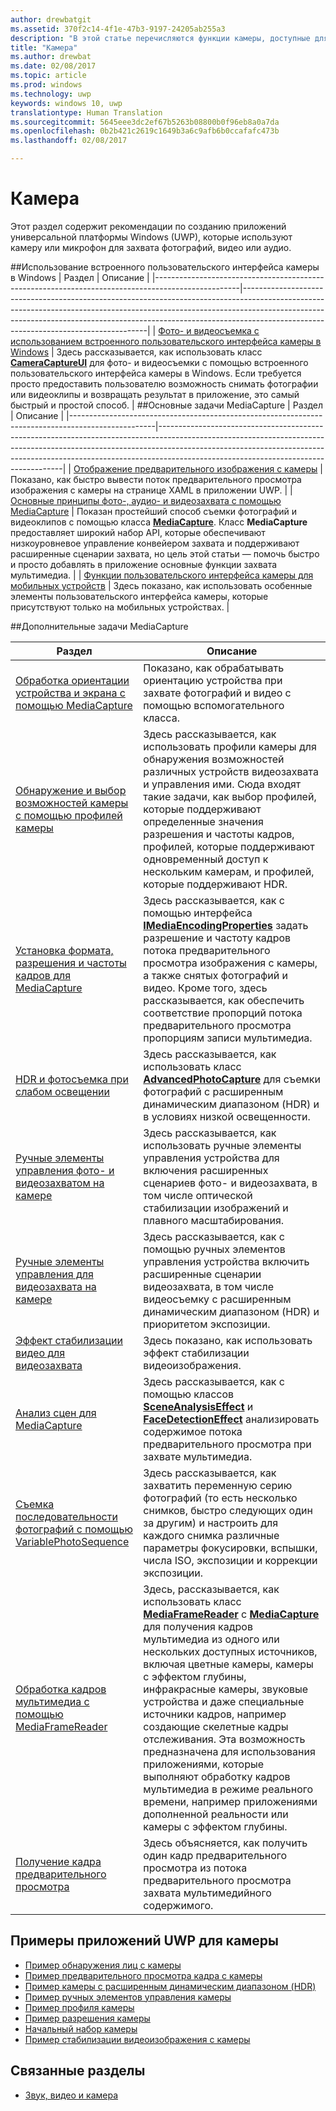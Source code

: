 ```yaml
---
author: drewbatgit
ms.assetid: 370f2c14-4f1e-47b3-9197-24205ab255a3
description: "В этой статье перечисляются функции камеры, доступные для приложений UWP, и приводятся ссылки на статьи с инструкциями по их использованию."
title: "Камера"
ms.author: drewbat
ms.date: 02/08/2017
ms.topic: article
ms.prod: windows
ms.technology: uwp
keywords: windows 10, uwp
translationtype: Human Translation
ms.sourcegitcommit: 5645eee3dc2ef67b5263b08800b0f96eb8a0a7da
ms.openlocfilehash: 0b2b421c2619c1649b3a6c9afb6b0ccafafc473b
ms.lasthandoff: 02/08/2017

---
```


# <a name="camera"></a>Камера

Этот раздел содержит рекомендации по созданию приложений универсальной платформы Windows (UWP), которые используют камеру или микрофон для захвата фотографий, видео или аудио.

##<a name="use-the-windows-built-in-camera-ui"></a>Использование встроенного пользовательского интерфейса камеры в Windows
| Раздел                                                                                             | Описание                                                                                                                                                                                                                                                                                    |
|---------------------------------------------------------------------------------------------------|------------------------------------------------------------------------------------------------------------------------------------------------------------------------------------------------------------------------------------------------------------------------------------------------|
| [Фото- и видеосъемка с использованием встроенного пользовательского интерфейса камеры в Windows](capture-photos-and-video-with-cameracaptureui.md) | Здесь рассказывается, как использовать класс [**CameraCaptureUI**](https://msdn.microsoft.com/library/windows/apps/Windows.Media.Capture.CameraCaptureUI) для фото- и видеосъемки с помощью встроенного пользовательского интерфейса камеры в Windows. Если требуется просто предоставить пользователю возможность снимать фотографии или видеоклипы и возвращать результат в приложение, это самый быстрый и простой способ.  |
##<a name="basic-mediacapture-tasks"></a>Основные задачи MediaCapture
| Раздел                                                                                             | Описание                                                                                                                                                                                                                                                                                    |
|---------------------------------------------------------------------------------------------------|------------------------------------------------------------------------------------------------------------------------------------------------------------------------------------------------------------------------------------------------------------------------------------------------|
| [Отображение предварительного изображения с камеры](simple-camera-preview-access.md) | Показано, как быстро вывести поток предварительного просмотра изображения с камеры на странице XAML в приложении UWP. |
| [Основные принципы фото-, аудио- и видеозахвата с помощью MediaCapture](basic-photo-video-and-audio-capture-with-MediaCapture.md) | Показан простейший способ съемки фотографий и видеоклипов с помощью класса [**MediaCapture**](https://msdn.microsoft.com/library/windows/apps/Windows.Media.Capture.MediaCapture). Класс **MediaCapture** предоставляет широкий набор API, которые обеспечивают низкоуровневое управление конвейером захвата и поддерживают расширенные сценарии захвата, но цель этой статьи — помочь быстро и просто добавлять в приложение основные функции захвата мультимедиа. |
| [Функции пользовательского интерфейса камеры для мобильных устройств](camera-ui-features-for-mobile-devices.md) | Здесь показано, как использовать особенные элементы пользовательского интерфейса камеры, которые присутствуют только на мобильных устройствах.  |
                                                                                                               
##<a name="advanced-mediacapture-tasks"></a>Дополнительные задачи MediaCapture   
                                                                                                               
| Раздел                                                                                             | Описание                                                                                                                                                                                                                                                                                    |
|---------------------------------------------------------------------------------------------------|------------------------------------------------------------------------------------------------------------------------------------------------------------------------------------------------------------------------------------------------------------------------------------------------|
| [Обработка ориентации устройства и экрана с помощью MediaCapture](handle-device-orientation-with-mediacapture.md) | Показано, как обрабатывать ориентацию устройства при захвате фотографий и видео с помощью вспомогательного класса. | 
| [Обнаружение и выбор возможностей камеры с помощью профилей камеры](camera-profiles.md) | Здесь рассказывается, как использовать профили камеры для обнаружения возможностей различных устройств видеозахвата и управления ими. Сюда входят такие задачи, как выбор профилей, которые поддерживают определенные значения разрешения и частоты кадров, профилей, которые поддерживают одновременный доступ к нескольким камерам, и профилей, которые поддерживают HDR. |
| [Установка формата, разрешения и частоты кадров для MediaCapture](set-media-encoding-properties.md) | Здесь рассказывается, как с помощью интерфейса [**IMediaEncodingProperties**](https://msdn.microsoft.com/library/windows/apps/hh701011) задать разрешение и частоту кадров потока предварительного просмотра изображения с камеры, а также снятых фотографий и видео. Кроме того, здесь рассказывается, как обеспечить соответствие пропорций потока предварительного просмотра пропорциям записи мультимедиа. |
| [HDR и фотосъемка при слабом освещении](high-dynamic-range-hdr-photo-capture.md) | Здесь рассказывается, как использовать класс [**AdvancedPhotoCapture**](https://msdn.microsoft.com/library/windows/apps/Windows.Media.Capture.AdvancedPhotoCapture) для съемки фотографий с расширенным динамическим диапазоном (HDR) и в условиях низкой освещенности. |
| [Ручные элементы управления фото- и видеозахватом на камере](capture-device-controls-for-photo-and-video-capture.md) | Здесь рассказывается, как использовать ручные элементы управления устройства для включения расширенных сценариев фото- и видеозахвата, в том числе оптической стабилизации изображений и плавного масштабирования. |
| [Ручные элементы управления для видеозахвата на камере](capture-device-controls-for-video-capture.md) | Здесь рассказывается, как с помощью ручных элементов управления устройства включить расширенные сценарии видеозахвата, в том числе видеосъемку с расширенным динамическим диапазоном (HDR) и приоритетом экспозиции.  |
| [Эффект стабилизации видео для видеозахвата](effects-for-video-capture.md) | Здесь показано, как использовать эффект стабилизации видеоизображения.  |
| [Анализ сцен для MediaCapture](scene-analysis-for-media-capture.md) | Здесь рассказывается, как с помощью классов [**SceneAnalysisEffect**](https://msdn.microsoft.com/library/windows/apps/Windows.Media.Core.SceneAnalysisEffect) и [**FaceDetectionEffect**](https://msdn.microsoft.com/library/windows/apps/Windows.Media.Core.FaceDetectionEffect) анализировать содержимое потока предварительного просмотра при захвате мультимедиа.  |
| [Съемка последовательности фотографий с помощью VariablePhotoSequence](variable-photo-sequence.md) | Здесь рассказывается, как захватить переменную серию фотографий (то есть несколько снимков, быстро следующих один за другим) и настроить для каждого снимка различные параметры фокусировки, вспышки, числа ISO, экспозиции и коррекции экспозиции.  |
| [Обработка кадров мультимедиа с помощью MediaFrameReader](process-media-frames-with-mediaframereader.md) | Здесь, рассказывается, как использовать класс [**MediaFrameReader**](https://msdn.microsoft.com/library/windows/apps/Windows.Media.Capture.Frames.MediaFrameReader) с [**MediaCapture**](https://msdn.microsoft.com/library/windows/apps/Windows.Media.Capture.MediaCapture) для получения кадров мультимедиа из одного или нескольких доступных источников, включая цветные камеры, камеры с эффектом глубины, инфракрасные камеры, звуковые устройства и даже специальные источники кадров, например создающие скелетные кадры отслеживания. Эта возможность предназначена для использования приложениями, которые выполняют обработку кадров мультимедиа в режиме реального времени, например приложениями дополненной реальности или камеры с эффектом глубины.  |
| [Получение кадра предварительного просмотра](get-a-preview-frame.md) | Здесь объясняется, как получить один кадр предварительного просмотра из потока предварительного просмотра захвата мультимедийного содержимого.  |                                                                                                   


## <a name="uwp-app-samples-for-camera"></a>Примеры приложений UWP для камеры

* [Пример обнаружения лиц с камеры](http://go.microsoft.com/fwlink/p/?LinkID=619486&clcid=0x409)
* [Пример предварительного просмотра кадра с камеры](http://go.microsoft.com/fwlink/p/?LinkID=620516&clcid=0x409)
* [Пример камеры с расширенным динамическим диапазоном (HDR)](http://go.microsoft.com/fwlink/p/?LinkID=620517&clcid=0x409)
* [Пример ручных элементов управления камеры](http://go.microsoft.com/fwlink/p/?LinkID=627611&clcid=0x409)
* [Пример профиля камеры](http://go.microsoft.com/fwlink/p/?LinkID=620518&clcid=0x409)
* [Пример разрешения камеры](http://go.microsoft.com/fwlink/p/?LinkID=624252&clcid=0x409)
* [Начальный набор камеры](http://go.microsoft.com/fwlink/p/?LinkID=619479&clcid=0x409)
* [Пример стабилизации видеоизображения с камеры](http://go.microsoft.com/fwlink/p/?LinkID=620519&clcid=0x409)

## <a name="related-topics"></a>Связанные разделы

* [Звук, видео и камера](index.md)
 

 





